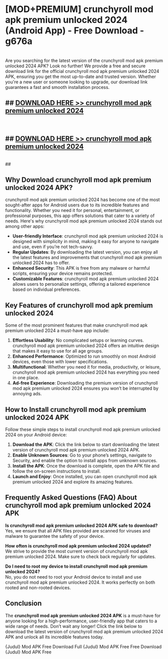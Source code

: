 # [MOD+PREMIUM] crunchyroll mod apk premium unlocked 2024 (Android App) - Free Download - g676a <br>
<br>
Are you searching for the latest version of the crunchyroll mod apk premium unlocked 2024 APK? Look no further! We provide a free and secure download link for the official crunchyroll mod apk premium unlocked 2024 APK, ensuring you get the most up-to-date and trusted version. Whether you're a new user or someone looking to upgrade, our download link guarantees a fast and smooth installation process.


## ##  [DOWNLOAD HERE >> crunchyroll mod apk premium unlocked 2024](http://freeplayer.one?title=crunchyroll_mod_apk_premium_unlocked_2024&ref=apk1)
  <br>

##  ## [DOWNLOAD HERE >> crunchyroll mod apk premium unlocked 2024](http://freeplayer.one?title=crunchyroll_mod_apk_premium_unlocked_2024&ref=apk1)
  <br>
  ##



## Why Download crunchyroll mod apk premium unlocked 2024 APK?

crunchyroll mod apk premium unlocked 2024 has become one of the most sought-after apps for Android users due to its incredible features and functionality. Whether you need it for personal, entertainment, or professional purposes, this app offers solutions that cater to a variety of needs. Here's why crunchyroll mod apk premium unlocked 2024 stands out among other apps:

- **User-friendly Interface**: crunchyroll mod apk premium unlocked 2024 is designed with simplicity in mind, making it easy for anyone to navigate and use, even if you’re not tech-savvy.
- **Regular Updates**: By downloading the latest version, you can enjoy all the latest features and improvements that crunchyroll mod apk premium unlocked 2024 has to offer.
- **Enhanced Security**: This APK is free from any malware or harmful scripts, ensuring your device remains protected.
- **Customizable Features**: crunchyroll mod apk premium unlocked 2024 allows users to personalize settings, offering a tailored experience based on individual preferences.

## Key Features of crunchyroll mod apk premium unlocked 2024

Some of the most prominent features that make crunchyroll mod apk premium unlocked 2024 a must-have app include:

1. **Effortless Usability**: No complicated setups or learning curves. crunchyroll mod apk premium unlocked 2024 offers an intuitive design that makes it easy to use for all age groups.
2. **Enhanced Performance**: Optimized to run smoothly on most Android devices, even those with lower specifications.
3. **Multifunctional**: Whether you need it for media, productivity, or leisure, crunchyroll mod apk premium unlocked 2024 has everything you need in one place.
4. **Ad-free Experience**: Downloading the premium version of crunchyroll mod apk premium unlocked 2024 ensures you won’t be interrupted by annoying ads.

## How to Install crunchyroll mod apk premium unlocked 2024 APK

Follow these simple steps to install crunchyroll mod apk premium unlocked 2024 on your Android device:

1. **Download the APK**: Click the link below to start downloading the latest version of crunchyroll mod apk premium unlocked 2024 APK.
2. **Enable Unknown Sources**: Go to your phone’s settings, navigate to Security, and enable the option to install apps from unknown sources.
3. **Install the APK**: Once the download is complete, open the APK file and follow the on-screen instructions to install.
4. **Launch and Enjoy**: Once installed, you can open crunchyroll mod apk premium unlocked 2024 and explore its amazing features.

## Frequently Asked Questions (FAQ) About crunchyroll mod apk premium unlocked 2024 APK

**Is crunchyroll mod apk premium unlocked 2024 APK safe to download?**  
Yes, we ensure that all APK files provided are scanned for viruses and malware to guarantee the safety of your device.

**How often is crunchyroll mod apk premium unlocked 2024 updated?**  
We strive to provide the most current version of crunchyroll mod apk premium unlocked 2024. Make sure to check back regularly for updates.

**Do I need to root my device to install crunchyroll mod apk premium unlocked 2024?**  
No, you do not need to root your Android device to install and use crunchyroll mod apk premium unlocked 2024. It works perfectly on both rooted and non-rooted devices.

## Conclusion

The **crunchyroll mod apk premium unlocked 2024 APK** is a must-have for anyone looking for a high-performance, user-friendly app that caters to a wide range of needs. Don’t wait any longer! Click the link below to download the latest version of crunchyroll mod apk premium unlocked 2024 APK and unlock all its incredible features today.

{Judul} Mod APK Free
Download Full {Judul} Mod APK Free
Free Download {Judul} Mod APK Free

